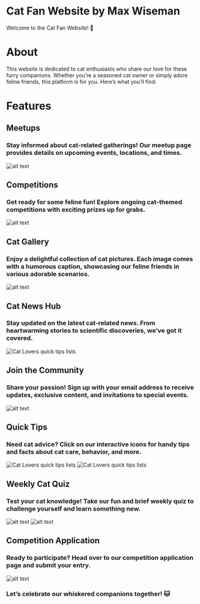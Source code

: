 # Cat Fan Website by Max Wiseman

Welcome to the Cat Fan Website! 🐾

# About
This website is dedicated to cat enthusiasts who share our love for these furry companions. Whether you’re a seasoned cat owner or simply adore feline friends, this platform is for you. Here’s what you’ll find:


# Features

## Meetups
### Stay informed about cat-related gatherings! Our meetup page provides details on upcoming events, locations, and times.
![alt text](assets/images/catmeetupspic.png)
## Competitions
### Get ready for some feline fun! Explore ongoing cat-themed competitions with exciting prizes up for grabs.
![alt text](assets/images/catcompic.png)
## Cat Gallery
### Enjoy a delightful collection of cat pictures. Each image comes with a humorous caption, showcasing our feline friends in various adorable scenarios.
![alt text](assets/images/catgallerypic.png)
## Cat News Hub
### Stay updated on the latest cat-related news. From heartwarming stories to scientific discoveries, we’ve got it covered.
![Cat Lovers quick tips lists](assets/images/catnews.png)
## Join the Community
### Share your passion! Sign up with your email address to receive updates, exclusive content, and invitations to special events.
![alt text](assets/images/joincommunity.png)
## Quick Tips
### Need cat advice? Click on our interactive icons for handy tips and facts about cat care, behavior, and more.
![Cat Lovers quick tips lists](assets/images/catclubpic2.png)
![Cat Lovers quick tips lists](assets/images/editedquicktips.png)
## Weekly Cat Quiz
### Test your cat knowledge! Take our fun and brief weekly quiz to challenge yourself and learn something new.
![alt text](assets/images/catquizpic1.png)
![alt text](assets/images/catquizpic2.png)
## Competition Application
### Ready to participate? Head over to our competition application page and submit your entry.
![alt text](assets/images/compform.png)

### Let’s celebrate our whiskered companions together! 🐱